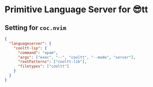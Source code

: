 # Primitive Language Server for 😎tt

## Setting for `coc.nvim`

```json
{
  "languageserver": {
    "cooltt-lsp": {
      "command": "opam",
      "args": ["exec", "--", "cooltt", "--mode", "server"],
      "rootPatterns": ["cooltt-lib"],
      "filetypes": ["cooltt"]
    }
  }
}
```
